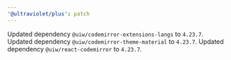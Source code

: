 ```yaml
---
'@ultraviolet/plus': patch
---
```


Updated dependency `@uiw/codemirror-extensions-langs` to `4.23.7`.
Updated dependency `@uiw/codemirror-theme-material` to `4.23.7`.
Updated dependency `@uiw/react-codemirror` to `4.23.7`.
